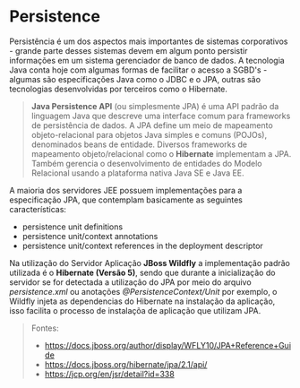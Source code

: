 # Persistence
Persistência é um dos aspectos mais importantes de sistemas corporativos - grande parte desses sistemas devem em algum ponto persistir informações em um sistema gerenciador de banco de dados. A tecnologia Java conta hoje com algumas formas de facilitar o acesso a SGBD's - algumas são especificações Java como o JDBC e o JPA, outras são tecnologias desenvolvidas por terceiros como o Hibernate.

> **Java Persistence API** (ou simplesmente JPA) é uma API padrão da linguagem Java que descreve uma interface comum para frameworks de persistência de dados. A JPA define um meio de mapeamento objeto-relacional para objetos Java simples e comuns (POJOs), denominados beans de entidade. Diversos frameworks de mapeamento objeto/relacional como o **Hibernate** implementam a JPA. Também gerencia o desenvolvimento de entidades do Modelo Relacional usando a plataforma nativa Java SE e Java EE.

A maioria dos servidores JEE possuem implementações para a especificação JPA, que contemplam basicamente as seguintes características:
* persistence unit definitions
* persistence unit/context annotations
* persistence unit/context references in the deployment descriptor

Na utilização do Servidor Aplicação **JBoss Wildfly** a implementação padrão utilizada é o **Hibernate (Versão 5)**, sendo que durante a inicialização do servidor se for detectada a utilização do JPA por meio do arquivo *persistence.xml* ou anotações *@PersistenceContext/Unit* por exemplo, o Wildfly injeta as dependencias do Hibernate na instalação da aplicação, isso facilita o processo de instalaçõa de aplicação que utilizam JPA.



> Fontes: 
> * https://docs.jboss.org/author/display/WFLY10/JPA+Reference+Guide
> * https://docs.jboss.org/hibernate/jpa/2.1/api/
> * https://jcp.org/en/jsr/detail?id=338